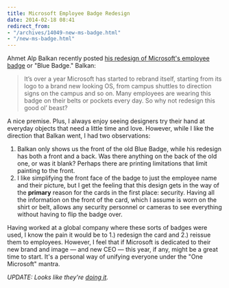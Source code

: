 ```yaml
---
title: Microsoft Employee Badge Redesign
date: 2014-02-18 08:41
redirect_from:
- "/archives/14049-new-ms-badge.html"
- "/new-ms-badge.html"
---
```



Ahmet Alp Balkan recently posted [his redesign of Microsoft's employee badge](https://ahmetalpbalkan.com/blog/microsoft-employee-badge-redesign/) or "Blue Badge." Balkan: 

> It’s over a year Microsoft has started to rebrand itself, starting from its logo to a brand new looking OS, from campus shuttles to direction signs on the campus and so on. Many employees are wearing this badge on their belts or pockets every day. So why not redesign this good ol’ beast? 

A nice premise. Plus, I always enjoy seeing designers try their hand at everyday objects that need a little time and love. However, while I like the direction that Balkan went, I had two observations: 

1. Balkan only shows us the front of the old Blue Badge, while his redesign has both a front and a back. Was there anything on the back of the old one, or was it blank? Perhaps there are printing limitations that limit painting to the front. 
2. I like simplifying the front face of the badge to just the employee name and their picture, but I get the feeling that this design gets in the way of the __primary__ reason for the cards in the first place: security. Having all the information on the front of the card, which I assume is worn on the shirt or belt, allows any security personnel or cameras to see everything without having to flip the badge over. 

Having worked at a global company where these sorts of badges were used, I know the pain it would be to 1.) redesign the card and 2.) reissue them to employees. However, I feel that if Microsoft is dedicated to their new brand and image &mdash; and new CEO &mdash; this year, if any, might be a great time to start. It's a personal way of unifying everyone under the "One Microsoft" mantra. 

_UPDATE: Looks like they're [doing it](http://www.geekwire.com/2015/the-new-microsoft-even-the-blue-badges-are-getting-a-redesign/)._
